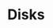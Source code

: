 ---
title: Disks
linkTitle: Disks # The title of left navigation, optional.
navWeight: 600 # Upper weight gets higher precedence, optional.
---